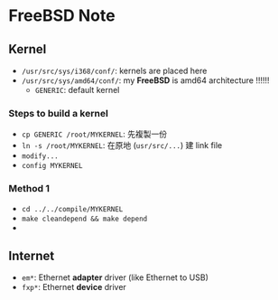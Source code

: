 # FreeBSD Note

## Kernel

- `/usr/src/sys/i368/conf/`: kernels are placed here
- `/usr/src/sys/amd64/conf/`: my **FreeBSD** is amd64 architecture !!!!!!
  - `GENERIC`: default kernel

### Steps to build a kernel

- `cp GENERIC /root/MYKERNEL`: 先複製一份
- `ln -s /root/MYKERNEL`: 在原地 (`usr/src/...`) 建 link file
- `modify...` 
- `config MYKERNEL`

### Method 1

- `cd ../../compile/MYKERNEL` 
- `make cleandepend && make depend` 
- 



## Internet 

* `em*`: Ethernet **adapter** driver (like Ethernet to USB)
* `fxp*`: Ethernet **device** driver 